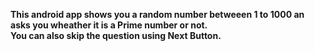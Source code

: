 <b>This android app shows you a random number betweeen 1 to 1000 an asks you wheather it is a Prime number or not.<br>
You can also skip the question using Next Button.
